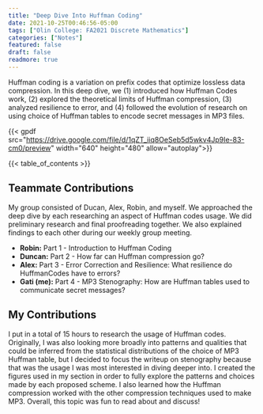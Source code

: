 ```yaml
---
title: "Deep Dive Into Huffman Coding"
date: 2021-10-25T00:46:56-05:00
tags: ["Olin College: FA2021 Discrete Mathematics"]
categories: ["Notes"]
featured: false
draft: false
readmore: true
---
```


Huffman coding is a variation on prefix codes that optimize lossless data compression. In this deep dive, we (1) introduced how Huffman Codes work, (2) explored the theoretical limits of Huffman compression, (3) analyzed resilience to error, and (4) followed the evolution of research on using choice of Huffman tables to encode secret messages in MP3 files.

{{< gpdf src="https://drive.google.com/file/d/1qZT_iiq8OeSeb5d5wkv4Jp9Ie-83-cm0/preview" width="640" height="480" allow="autoplay">}}

<!--more-->

{{< table_of_contents >}}

## Teammate Contributions

My group consisted of Ducan, Alex, Robin, and myself. We approached the deep dive by each researching an aspect of Huffman codes usage. We did preliminary research and final proofreading together. We also explained findings to each other during our weekly group meeting.

* **Robin:** Part 1 - Introduction to Huffman Coding
* **Duncan:** Part 2 - How far can Huffman compression go?
* **Alex:** Part 3 - Error Correction and Resilience:  What resilience do HuffmanCodes have to errors?
* **Gati (me):** Part 4 - MP3 Stenography:  How are Huffman tables used to communicate secret messages?

## My Contributions

I put in a total of 15 hours to research the usage of Huffman codes. Originally, I was also looking more broadly into patterns and qualities that could be inferred from the statistical distributions of the choice of MP3 Huffman table, but I decided to focus the writeup on stenography because that was the usage I was most interested in diving deeper into. I created the figures used in my section in order to fully explore the patterns and choices made by each proposed scheme. I also learned how the Huffman compression worked with the other compression techniques used to make MP3. Overall, this topic was fun to read about and discuss!

